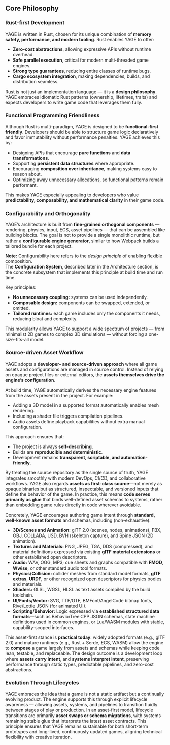## Core Philosophy

### Rust-first Development

YAGE is written in Rust, chosen for its unique combination of **memory safety, performance, and modern tooling**. Rust enables YAGE to offer:

* **Zero-cost abstractions**, allowing expressive APIs without runtime overhead.
* **Safe parallel execution**, critical for modern multi-threaded game engines.
* **Strong type guarantees**, reducing entire classes of runtime bugs.
* **Cargo ecosystem integration**, making dependencies, builds, and distribution seamless.

Rust is not just an implementation language — it is a **design philosophy**. YAGE embraces idiomatic Rust patterns (ownership, lifetimes, traits) and expects developers to write game code that leverages them fully.

### Functional Programming Friendliness

Although Rust is multi-paradigm, YAGE is designed to be **functional-first friendly**. Developers should be able to structure game logic declaratively and favor immutability without performance penalties. YAGE achieves this by:

* Designing APIs that encourage **pure functions** and **data transformations**.
* Supporting **persistent data structures** where appropriate.
* Encouraging **composition over inheritance**, making systems easy to reason about.
* Optimizing away unnecessary allocations, so functional patterns remain performant.

This makes YAGE especially appealing to developers who value **predictability, composability, and mathematical clarity** in their game code.

### Configurability and Orthogonality

YAGE’s architecture is built from **fine-grained orthogonal components** — rendering, physics, input, ECS, asset pipelines — that can be assembled like building blocks. The goal is not to provide a single monolithic runtime, but rather a **configurable engine generator**, similar to how Webpack builds a tailored bundle for each project.

**Note:** Configurability here refers to the *design principle* of enabling flexible composition.  
The **Configuration System**, described later in the Architecture section, is the concrete subsystem that implements this principle at build time and run time.

Key principles:

* **No unnecessary coupling:** systems can be used independently.
* **Composable design:** components can be swapped, extended, or omitted.
* **Tailored runtimes:** each game includes only the components it needs, reducing bloat and complexity.

This modularity allows YAGE to support a wide spectrum of projects — from minimalist 2D games to complex 3D simulations — without forcing a one-size-fits-all model.

### Source-driven Asset Workflow

YAGE adopts a **developer- and source-driven approach** where all game assets and configurations are managed in source control. Instead of relying on opaque project files or external editors, the **assets themselves drive the engine’s configuration**.

At build time, YAGE automatically derives the necessary engine features from the assets present in the project. For example:

* Adding a 3D model in a supported format automatically enables mesh rendering.
* Including a shader file triggers compilation pipelines.
* Audio assets define playback capabilities without extra manual configuration.

This approach ensures that:

* The project is always **self-describing**.
* Builds are **reproducible and deterministic**.
* Development remains **transparent, scriptable, and automation-friendly**.

By treating the source repository as the single source of truth, YAGE integrates smoothly with modern DevOps, CI/CD, and collaborative workflows. YAGE also regards **assets as first-class source**—not merely as opaque binaries but as structured, inspectable, and versioned inputs that define the behavior of the game. In practice, this means **code serves primarily as glue** that binds well-defined asset schemas to systems, rather than embedding game rules directly in code wherever avoidable.

Concretely, YAGE encourages authoring game intent through **standard, well-known asset formats** and schemas, including (non-exhaustive):
- **3D/Scenes and Animation:** glTF 2.0 (scenes, nodes, animations), FBX, OBJ, COLLADA, USD, BVH (skeleton capture), and Spine JSON (2D animation).
- **Textures and Materials:** PNG, JPEG, TGA, DDS (compressed), and material definitions expressed via existing **glTF material extensions** or other established open descriptors.
- **Audio:** WAV, OGG, MP3; cue sheets and graphs compatible with **FMOD**, **Wwise**, or other standard audio tool formats.
- **Physics/Collision:** collider meshes from standard model formats, **glTF extras**, **URDF**, or other recognized open descriptors for physics bodies and materials.
- **Shaders:** GLSL, WGSL, HLSL as text assets compiled by the build toolchain.
- **UI/Fonts/Vector:** SVG, TTF/OTF, BMFont/AngelCode bitmap fonts, Rive/Lottie JSON (for animated UI).
- **Scripting/Behavior:** Logic expressed via **established structured data formats**—such as BehaviorTree.CPP JSON schemas, state machine definitions used in common engines, or Lua/WASM modules with stable, capability-scoped interfaces.

This asset-first stance is **practical today**: widely adopted formats (e.g., glTF 2.0) and mature runtimes (e.g., Rust + Serde, ECS, WASM) allow the engine to **compose** a game largely from assets and schemas while keeping code lean, testable, and replaceable. The design outcome is a development loop where **assets carry intent**, and **systems interpret intent**, preserving performance through static types, predictable pipelines, and zero-cost abstractions.

### Evolution Through Lifecycles

YAGE embraces the idea that a game is not a static artifact but a continually evolving product. The engine supports this through explicit lifecycle awareness — allowing assets, systems, and pipelines to transition fluidly between stages of play or production. In an asset-first model, lifecycle transitions are primarily **asset swaps or schema migrations**, with systems remaining stable glue that interprets the latest asset contracts.  This principle ensures that YAGE remains sustainable for both short-term prototypes and long-lived, continuously updated games, aligning technical flexibility with creative iteration.
